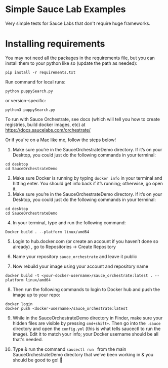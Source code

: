 # Simple Sauce Lab Examples
Very simple tests for Sauce Labs that don't require huge frameworks.

# Installing requirements
You may not need all the packages in the requirements file, but you can install them to your python like so (update the path as needed):

```
pip install -r requirements.txt
```
Run command for local runs:

```
python puppySearch.py
```

or version-specific:

```
python3 puppySearch.py
```

To run with Sauce Orchestrate, see docs (which will tell you how to create registries, build docker images, etc) at https://docs.saucelabs.com/orchestrate/

Or if you're on a Mac like me, follow the steps below!

1. Make sure you’re in the SauceOrchestrateDemo directory. If it’s on your Desktop, you could just do the following commands in your terminal:
```
cd desktop
cd SauceOrchestrateDemo
```

2. Make sure Docker is running by typing ```docker info``` in your terminal and hitting enter. You should get info back if it’s running; otherwise, go open it.
3. Make sure you’re in the SauceOrchestrateDemo directory. If it’s on your Desktop, you could just do the following commands in your terminal:
```
cd desktop
cd SauceOrchestrateDemo
```

4. In your terminal, type and run the following command:

```
Docker build . --platform linux/amd64
```
5. Login to hub.docker.com (or create an account if you haven’t done so already) , go to Repositories → Create Repository
 
6. Name your repository ```sauce_orchestrate``` and leave it public

7. Now rebuild your image using your account and repository name
```
docker build -t <your-docker-username>/sauce_orchestrate:latest . --platform linux/amd64
```

8. Then run the following commands to login to Docker hub and push the image up to your repo:
```
docker login
docker push <docker-username>/sauce_orchestrate:latest
```

9. While in the SauceOrchestrateDemo directory in Finder, make sure your hidden files are visible by pressing ```cmd+shift+```.   Then go into the ```.sauce``` directory and open the ```config.yml``` (this is what tells saucectl to run the image). Edit it to match your info; your Docker username should be all that's needed.

10. Type & run the command ```saucectl run ``` from the main SauceOrchestrateDemo directory that we’ve been working in & you should be good to go! 🎉
